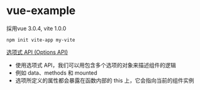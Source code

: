 # vue-example

採用vue 3.0.4, vite 1.0.0
```
npm init vite-app my-vite
```

[选项式 API (Options API)][1]

- 使用选项式 API，我们可以用包含多个选项的对象来描述组件的逻辑
- 例如 data、methods 和 mounted
- 选项所定义的属性都会暴露在函数内部的 this 上，它会指向当前的组件实例

[1]:https://cn.vuejs.org/guide/introduction.html#single-file-components